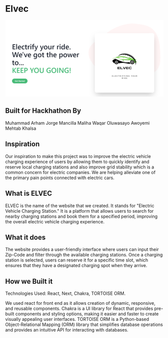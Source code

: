 # Elvec
![Electric Vehicle Charing](ELVEC.png)
## Built for Hackhathon By

Muhammad Arham
Jorge Mancilla
Maliha Waqar
Oluwasayo Awoyemi
Mehtab Khalsa

## Inspiration 
Our inspiration to make this project was to improve the electric vehicle charging experience of users by allowing them to quickly identify and reserve local charging stations and also improve grid stability which is a common concern for electric companies. We are helping alleviate one of the primary pain points connected with electric cars.

## What is ELVEC
ELVEC is the name of the website that we created. It stands for "Electric Vehicle Charging Station." It is a platform that allows users to search for nearby charging stations and book them for a specified period, improving the overall electric vehicle charging experience. 

## What it does
The website provides a user-friendly interface where users can input their Zip-Code and filter through the available charging stations. Once a charging station is selected, users can reserve it for a specific time slot, which ensures that they have a designated charging spot when they arrive.

## How we Built it
Technologies Used: React, Next, Chakra, TORTOISE ORM.

We used react for front end as it allows creation of dynamic, responsive, and reusable components. Chakra is a UI library for React that provides pre-built components and styling options, making it easier and faster to create visually appealing user interfaces. TORTOISE ORM is a Python-based Object-Relational Mapping (ORM) library that simplifies database operations and provides an intuitive API for interacting with databases.
